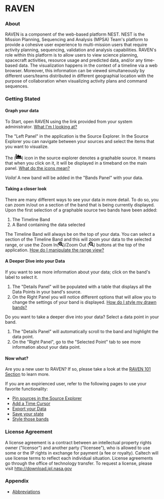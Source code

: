 # RAVEN

### About

RAVEN is a component of the web-based platform NEST. NEST is the Mission Planning, Sequencing and Analysis (MPSA) Team's platform to provide a cohesive user experience to multi-mission users that require activity planning, sequencing, validation and analysis capabilities.  RAVEN's role within this platform is to allow users to view science planning, spacecraft activities, resource usage and predicted data, and/or any time-based data. The visualization happens in the context of a timeline via a web browser. Moreover, this information can be viewed simultaneously by different users/teams distributed in different geographial location with the purpose of collaboration when visualizing activity plans and command sequences. 

### Getting Stated

#### Graph your data

To Start, open RAVEN using the link provided from your system administrator. [What I'm I looking at?](./Raven_101_1_application_layout.md)

The "Left Panel" in the application is the Source Explorer. In the Source Explorer you can navigate between your sources and select the items that you want to visualize. 

The (<img src="./images/chart-area.svg" width="20" />) icon in the source explorer denotes a graphable source. It means that when you click on it, it will be displayed in a timeband on the main panel.  [What do the icons mean?](./Raven_101_2_source_explorer.md#iconography)

*Voila!* A new band will be added in the "Bands Panel" with your data.

#### Taking a closer look

There are many different ways to see your data in more detail. To do so, you can zoom in/out on a section of the band that is being currently displayed. Upon the first selection of a graphable source two bands have been added:

1. The Timeline Band 
2. A Band containing the data selected

The Timeline Band will always be on the top of your data. You can select a section of the Timeline Band and this will zoom your data to the selected range, or use the Zoom In(<img src="./images/search-plus.svg" width="15" />)/Zoom Out (<img src="./images/search-minus.svg" width="15" />) buttons at the top of the application. [How do I manipulate the range view?](./Raven_101_3_bands.md#manipulate-time-range)

#### A Deeper Dive into your Data

If you want to see more information about your data; click on the band's label to select it.

1. The "Details Panel" will be populated with a table that displays all the Data Points in your band's source.
2. On the Right Panel you will notice different options that will allow you to change the settings of your band is displayed. [How do I style my drawn bands?](./Raven_101_3_bands.md#band-type-configuration-options)

Do you want to take a deeper dive into your data? Select a data point in your band.

1. The "Details Panel" will automatically scroll to the band and highlight the data point.
2. On the "Right Panel", go to the "Selected Point" tab to see more information about your data point.

#### Now what?

Are you a new user to RAVEN? If so, please take a look at the [RAVEN 101 Section](./Raven_101.md) to learn more. 

If you are an expirienced user, refer to the following pages to use your favorite functionality:

- [Pin sources in the Source Explorer](./Raven_101_2_source_explorer.md#pins)
- [Add a Time Cursor](./Raven_101_4_time_cursor.md)
- [Export your Data](./Raven_101_6_export_data.md)
- [Save your state](./Raven_101_5_states_layouts_shareable_links.md)
- [Style those bands](./Raven_101_3_bands.md#band-type-configuration-options)

### License Agreement

A license agreement is a contract between an intellectual property rights owner ("licensor") and another party ("licensee"), who is allowed to use some or the IP rights in exchange for payment (a fee or royalty). Caltech will use license terms to reflect each individual situation. License agreements go through the office of technology transfer. To request a license, please visit http://download.jpl.nasa.gov

### Appendix
- [Abbreviations](./abbreviations.md)
